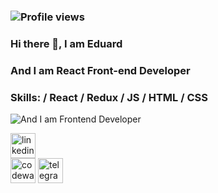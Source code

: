 ### ![Profile views](https://gpvc.arturio.dev/Eduard-Mychka)   
### Hi there 👋, I am Eduard   
### And I am React Front-end Developer    
### Skills: / **React** / Redux / JS / HTML / CSS
![And I am Frontend Developer](https://cdnp0.stackassets.com/7e7eaf47f0d339759eb81defba0895a977d73875/store/3d2bca94e6bc7a8edf3379decf4a65219a8acd04690fb34998da84af40b3/sale_19347_primary_image_wide.jpg)

[<img src='https://cdn.jsdelivr.net/npm/simple-icons@3.0.1/icons/linkedin.svg' alt='linkedin' height='40'>](https://www.linkedin.com/in/https://www.linkedin.com/in/eduard-mychka-3055851a4//)  
 [<img src='https://cdn.jsdelivr.net/npm/simple-icons@3.0.1/icons/codewars.svg' alt='codewars' height='40'>](https://www.codewars.com/users/Eduard-Mychka)
 [<img src='https://cdn.jsdelivr.net/npm/simple-icons@3.0.1/icons/telegram.svg' alt='telegram' height='40'>](https://t.me/edkowich)
